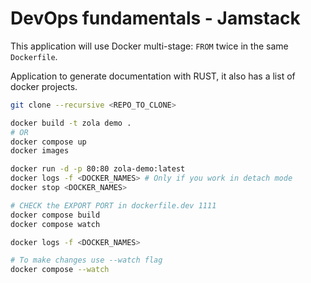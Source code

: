 # DevOps fundamentals - Jamstack

This application will use Docker multi-stage: `FROM` twice in the same `Dockerfile`.

Application to generate documentation with RUST, it also has a list of docker projects.

```sh
git clone --recursive <REPO_TO_CLONE>

docker build -t zola demo .
# OR
docker compose up
docker images

docker run -d -p 80:80 zola-demo:latest
docker logs -f <DOCKER_NAMES> # Only if you work in detach mode
docker stop <DOCKER_NAMES>

# CHECK the EXPORT PORT in dockerfile.dev 1111
docker compose build
docker compose watch

docker logs -f <DOCKER_NAMES>

# To make changes use --watch flag
docker compose --watch
```
